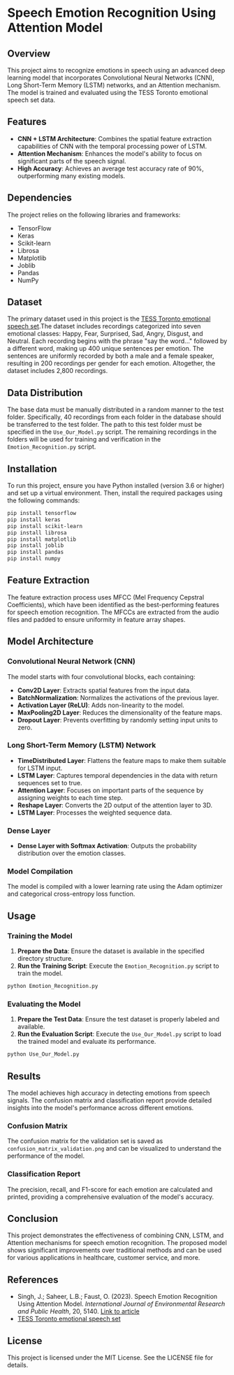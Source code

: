 # Speech Emotion Recognition Using Attention Model

## Overview

This project aims to recognize emotions in speech using an advanced deep learning model that incorporates Convolutional Neural Networks (CNN), Long Short-Term Memory (LSTM) networks, and an Attention mechanism. The model is trained and evaluated using the TESS Toronto emotional speech set data.

## Features

- **CNN + LSTM Architecture**: Combines the spatial feature extraction capabilities of CNN with the temporal processing power of LSTM.
- **Attention Mechanism**: Enhances the model's ability to focus on significant parts of the speech signal.
- **High Accuracy**: Achieves an average test accuracy rate of 90%, outperforming many existing models.

## Dependencies

The project relies on the following libraries and frameworks:

- TensorFlow
- Keras
- Scikit-learn
- Librosa
- Matplotlib
- Joblib
- Pandas
- NumPy

## Dataset

The primary dataset used in this project is the [TESS Toronto emotional speech set](https://www.kaggle.com/datasets/ejlok1/toronto-emotional-speech-set-tess).The dataset includes recordings categorized into seven emotional classes: Happy, Fear, Surprised, Sad, Angry, Disgust, and Neutral. Each recording begins with the phrase "say the word..." followed by a different word, making up 400 unique sentences per emotion. The sentences are uniformly recorded by both a male and a female speaker, resulting in 200 recordings per gender for each emotion. Altogether, the dataset includes 2,800 recordings.

## Data Distribution

The base data must be manually distributed in a random manner to the test folder. Specifically, 40 recordings from each folder in the database should be transferred to the test folder. The path to this test folder must be specified in the `Use_Our_Model.py` script. The remaining recordings in the folders will be used for training and verification in the `Emotion_Recognition.py` script.

## Installation

To run this project, ensure you have Python installed (version 3.6 or higher) and set up a virtual environment. Then, install the required packages using the following commands:

```bash
pip install tensorflow
pip install keras
pip install scikit-learn
pip install librosa
pip install matplotlib
pip install joblib
pip install pandas
pip install numpy
```

## Feature Extraction

The feature extraction process uses MFCC (Mel Frequency Cepstral Coefficients), which have been identified as the best-performing features for speech emotion recognition. The MFCCs are extracted from the audio files and padded to ensure uniformity in feature array shapes.

## Model Architecture

### Convolutional Neural Network (CNN)

The model starts with four convolutional blocks, each containing:
- **Conv2D Layer**: Extracts spatial features from the input data.
- **BatchNormalization**: Normalizes the activations of the previous layer.
- **Activation Layer (ReLU)**: Adds non-linearity to the model.
- **MaxPooling2D Layer**: Reduces the dimensionality of the feature maps.
- **Dropout Layer**: Prevents overfitting by randomly setting input units to zero.

### Long Short-Term Memory (LSTM) Network

- **TimeDistributed Layer**: Flattens the feature maps to make them suitable for LSTM input.
- **LSTM Layer**: Captures temporal dependencies in the data with return sequences set to true.
- **Attention Layer**: Focuses on important parts of the sequence by assigning weights to each time step.
- **Reshape Layer**: Converts the 2D output of the attention layer to 3D.
- **LSTM Layer**: Processes the weighted sequence data.

### Dense Layer

- **Dense Layer with Softmax Activation**: Outputs the probability distribution over the emotion classes.

### Model Compilation

The model is compiled with a lower learning rate using the Adam optimizer and categorical cross-entropy loss function.

## Usage

### Training the Model

1. **Prepare the Data**: Ensure the dataset is available in the specified directory structure.
2. **Run the Training Script**: Execute the `Emotion_Recognition.py` script to train the model.

```bash
python Emotion_Recognition.py
```

### Evaluating the Model

1. **Prepare the Test Data**: Ensure the test dataset is properly labeled and available.
2. **Run the Evaluation Script**: Execute the `Use_Our_Model.py` script to load the trained model and evaluate its performance.

```bash
python Use_Our_Model.py
```

## Results

The model achieves high accuracy in detecting emotions from speech signals. The confusion matrix and classification report provide detailed insights into the model's performance across different emotions.

### Confusion Matrix

The confusion matrix for the validation set is saved as `confusion_matrix_validation.png` and can be visualized to understand the performance of the model.

### Classification Report

The precision, recall, and F1-score for each emotion are calculated and printed, providing a comprehensive evaluation of the model's accuracy.

## Conclusion

This project demonstrates the effectiveness of combining CNN, LSTM, and Attention mechanisms for speech emotion recognition. The proposed model shows significant improvements over traditional methods and can be used for various applications in healthcare, customer service, and more.

## References

- Singh, J.; Saheer, L.B.; Faust, O. (2023). Speech Emotion Recognition Using Attention Model. *International Journal of Environmental Research and Public Health*, 20, 5140. [Link to article](https://doi.org/10.3390/ijerph20065140)
- [TESS Toronto emotional speech set](https://www.kaggle.com/datasets/ejlok1/toronto-emotional-speech-set-tess)

## License

This project is licensed under the MIT License. See the LICENSE file for details.
